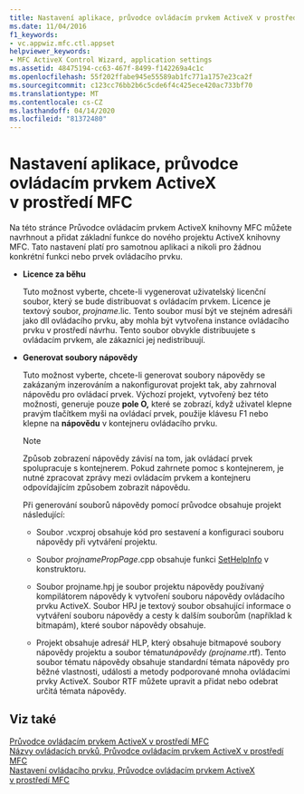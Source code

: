 ```yaml
---
title: Nastavení aplikace, průvodce ovládacím prvkem ActiveX v prostředí MFC
ms.date: 11/04/2016
f1_keywords:
- vc.appwiz.mfc.ctl.appset
helpviewer_keywords:
- MFC ActiveX Control Wizard, application settings
ms.assetid: 48475194-cc63-467f-8499-f142269a4c1c
ms.openlocfilehash: 55f202ffabe945e55589ab1fc771a1757e23ca2f
ms.sourcegitcommit: c123cc76bb2b6c5cde6f4c425ece420ac733bf70
ms.translationtype: MT
ms.contentlocale: cs-CZ
ms.lasthandoff: 04/14/2020
ms.locfileid: "81372480"
---
```

# <a name="application-settings-mfc-activex-control-wizard"></a>Nastavení aplikace, průvodce ovládacím prvkem ActiveX v prostředí MFC

Na této stránce Průvodce ovládacím prvkem ActiveX knihovny MFC můžete navrhnout a přidat základní funkce do nového projektu ActiveX knihovny MFC. Tato nastavení platí pro samotnou aplikaci a nikoli pro žádnou konkrétní funkci nebo prvek ovládacího prvku.

- **Licence za běhu**

   Tuto možnost vyberte, chcete-li vygenerovat uživatelský licenční soubor, který se bude distribuovat s ovládacím prvkem. Licence je textový soubor, *projname*.lic. Tento soubor musí být ve stejném adresáři jako dll ovládacího prvku, aby mohla být vytvořena instance ovládacího prvku v prostředí návrhu. Tento soubor obvykle distribuujete s ovládacím prvkem, ale zákazníci jej nedistribuují.

- **Generovat soubory nápovědy**

   Tuto možnost vyberte, chcete-li generovat soubory nápovědy se zakázaným inzerováním a nakonfigurovat projekt tak, aby zahrnoval nápovědu pro ovládací prvek. Výchozí projekt, vytvořený bez této možnosti, generuje pouze **pole O,** které se zobrazí, když uživatel klepne pravým tlačítkem myši na ovládací prvek, použije klávesu F1 nebo klepne na **nápovědu** v kontejneru ovládacího prvku.

   > [!NOTE]
   > Způsob zobrazení nápovědy závisí na tom, jak ovládací prvek spolupracuje s kontejnerem. Pokud zahrnete pomoc s kontejnerem, je nutné zpracovat zprávy mezi ovládacím prvkem a kontejneru odpovídajícím způsobem zobrazit nápovědu.

   Při generování souborů nápovědy pomocí průvodce obsahuje projekt následující:

  - Soubor .vcxproj obsahuje kód pro sestavení a konfiguraci souboru nápovědy při vytváření projektu.

  - Soubor *projnamePropPage*.cpp obsahuje funkci [SetHelpInfo](../../mfc/reference/colepropertypage-class.md#sethelpinfo) v konstruktoru.

  - Soubor projname.hpj je soubor projektu nápovědy používaný kompilátorem nápovědy k vytvoření souboru nápovědy ovládacího prvku ActiveX. Soubor HPJ je textový soubor obsahující informace o vytváření souboru nápovědy a cesty k dalším souborům (například k bitmapám), které soubor nápovědy obsahuje.

  - Projekt obsahuje adresář HLP, který obsahuje bitmapové soubory nápovědy projektu a soubor tématu*nápovědy (projname*.rtf). Tento soubor tématu nápovědy obsahuje standardní témata nápovědy pro běžné vlastnosti, události a metody podporované mnoha ovládacími prvky ActiveX. Soubor RTF můžete upravit a přidat nebo odebrat určitá témata nápovědy.

## <a name="see-also"></a>Viz také

[Průvodce ovládacím prvkem ActiveX v prostředí MFC](../../mfc/reference/mfc-activex-control-wizard.md)<br/>
[Názvy ovládacích prvků, Průvodce ovládacím prvkem ActiveX v prostředí MFC](../../mfc/reference/control-names-mfc-activex-control-wizard.md)<br/>
[Nastavení ovládacího prvku, Průvodce ovládacím prvkem ActiveX v prostředí MFC](../../mfc/reference/control-settings-mfc-activex-control-wizard.md)
